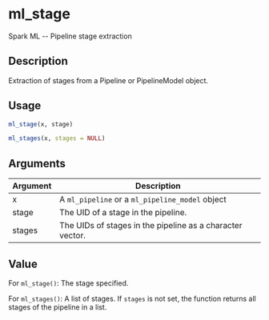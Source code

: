 # ml_stage


Spark ML -- Pipeline stage extraction




## Description

Extraction of stages from a Pipeline or PipelineModel object.





## Usage
```r
ml_stage(x, stage)

ml_stages(x, stages = NULL)
```




## Arguments


Argument      |Description
------------- |----------------
x | A ``ml_pipeline`` or a ``ml_pipeline_model`` object
stage | The UID of a stage in the pipeline.
stages | The UIDs of stages in the pipeline as a character vector.





## Value

For ``ml_stage()``: The stage specified.

For ``ml_stages()``: A list of stages. If ``stages`` is not set, the function returns all stages of the pipeline in a list.





